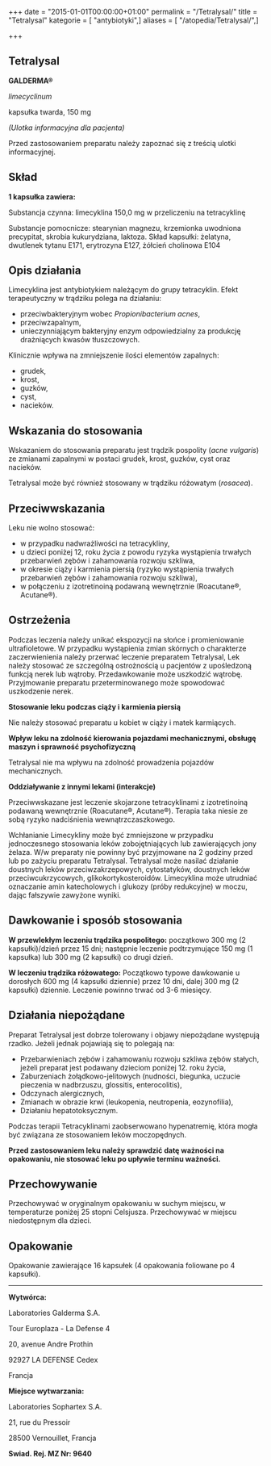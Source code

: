 +++
date = "2015-01-01T00:00:00+01:00"
permalink = "/Tetralysal/"
title = "Tetralysal"
kategorie = [ "antybiotyki",]
aliases = [ "/atopedia/Tetralysal/",]

+++

Tetralysal
----------

**GALDERMA®**

*limecyclinum*

kapsułka twarda, 150 mg

*(Ulotka informacyjna dla pacjenta)*

Przed zastosowaniem preparatu należy zapoznać się z treścią ulotki informacyjnej.

Skład
-----

**1 kapsułka zawiera:**

Substancja czynna: limecyklina 150,0 mg w przeliczeniu na tetracyklinę

Substancje pomocnicze: stearynian magnezu, krzemionka uwodniona precypitat, skrobia kukurydziana, laktoza. Skład kapsułki: żelatyna, dwutlenek tytanu E171, erytrozyna E127, żółcień cholinowa E104

Opis działania
--------------

Limecyklina jest antybiotykiem należącym do grupy tetracyklin. Efekt terapeutyczny w trądziku polega na działaniu:

-   przeciwbakteryjnym wobec *Propionibacterium acnes*,
-   przeciwzapalnym,
-   unieczynniającym bakteryjny enzym odpowiedzialny za produkcję drażniących kwasów tłuszczowych.

Klinicznie wpływa na zmniejszenie ilości elementów zapalnych:

-   grudek,
-   krost,
-   guzków,
-   cyst,
-   nacieków.

Wskazania do stosowania
-----------------------

Wskazaniem do stosowania preparatu jest trądzik pospolity (*acne vulgaris*) ze zmianami zapalnymi w postaci grudek, krost, guzków, cyst oraz nacieków.

Tetralysal może być również stosowany w trądziku różowatym (*rosacea*).

Przeciwwskazania
----------------

Leku nie wolno stosować:

-   w przypadku nadwrażliwości na tetracykliny,
-   u dzieci poniżej 12, roku życia z powodu ryzyka wystąpienia trwałych przebarwień zębów i zahamowania rozwoju szkliwa,
-   w okresie ciąży i karmienia piersią (ryzyko wystąpienia trwałych przebarwień zębów i zahamowania rozwoju szkliwa),
-   w połączeniu z izotretinoiną podawaną wewnętrznie (Roacutane®, Acutane®).

Ostrzeżenia
-----------

Podczas leczenia należy unikać ekspozycji na słońce i promieniowanie ultrafioletowe. W przypadku wystąpienia zmian skórnych o charakterze zaczerwienienia należy przerwać leczenie preparatem Tetralysal, Lek należy stosować ze szczególną ostrożnością u pacjentów z upośledzoną funkcją nerek lub wątroby. Przedawkowanie może uszkodzić wątrobę. Przyjmowanie preparatu przeterminowanego może spowodować uszkodzenie nerek.

**Stosowanie leku podczas ciąży i karmienia piersią**

Nie należy stosować preparatu u kobiet w ciąży i matek karmiących.

**Wpływ leku na zdolność kierowania pojazdami mechanicznymi, obsługę maszyn i sprawność psychofizyczną**

Tetralysal nie ma wpływu na zdolność prowadzenia pojazdów mechanicznych.

**Oddziaływanie z innymi lekami (interakcje)**

Przeciwwskazane jest leczenie skojarzone tetracyklinami z izotretinoiną podawaną wewnętrznie (Roacutane®, Acutane®). Terapia taka niesie ze sobą ryzyko nadciśnienia wewnątrzczaszkowego.

Wchłanianie Limecykliny może być zmniejszone w przypadku jednoczesnego stosowania leków zobojętniających lub zawierających jony żelaza. W/w preparaty nie powinny być przyjmowane na 2 godziny przed lub po zażyciu preparatu Tetralysal. Tetralysal może nasilać działanie doustnych leków przeciwzakrzepowych, cytostatyków, doustnych leków przeciwcukrzycowych, glikokortykosteroidów. Limecyklina może utrudniać oznaczanie amin katecholowych i glukozy (próby redukcyjne) w moczu, dając fałszywie zawyżone wyniki.

Dawkowanie i sposób stosowania
------------------------------

**W przewlekłym leczeniu trądzika pospolitego:** początkowo 300 mg (2 kapsułki)/dzień przez 15 dni; następnie leczenie podtrzymujące 150 mg (1 kapsułka) lub 300 mg (2 kapsułki) co drugi dzień.

**W leczeniu trądzika różowatego:** Początkowo typowe dawkowanie u dorosłych 600 mg (4 kapsułki dziennie) przez 10 dni, dalej 300 mg (2 kapsułki) dziennie. Leczenie powinno trwać od 3-6 miesięcy.

Działania niepożądane
---------------------

Preparat Tetralysal jest dobrze tolerowany i objawy niepożądane występują rzadko. Jeżeli jednak pojawiają się to polegają na:

-   Przebarwieniach zębów i zahamowaniu rozwoju szkliwa zębów stałych, jeżeli preparat jest podawany dzieciom poniżej 12. roku życia,
-   Zaburzeniach żołądkowo-jelitowych (nudności, biegunka, uczucie pieczenia w nadbrzuszu, glossitis, enterocolitis),
-   Odczynach alergicznych,
-   Zmianach w obrazie krwi (leukopenia, neutropenia, eozynofilia),
-   Działaniu hepatotoksycznym.

Podczas terapii Tetracyklinami zaobserwowano hypenatremię, która mogła być związana ze stosowaniem leków moczopędnych.

**Przed zastosowaniem leku należy sprawdzić datę ważności na opakowaniu, nie stosować leku po upływie terminu ważności.**

Przechowywanie
--------------

Przechowywać w oryginalnym opakowaniu w suchym miejscu, w temperaturze poniżej 25 stopni Celsjusza. Przechowywać w miejscu niedostępnym dla dzieci.

Opakowanie
----------

Opakowanie zawierające 16 kapsułek (4 opakowania foliowane po 4 kapsułki).

------------------------------------------------------------------------

**Wytwórca:**

Laboratories Galderma S.A.

Tour Europlaza - La Defense 4

20, avenue Andre Prothin

92927 LA DEFENSE Cedex

Francja

**Miejsce wytwarzania:**

Laboratories Sophartex S.A.

21, rue du Pressoir

28500 Vernouillet, Francja

**Swiad. Rej. MZ Nr: 9640**
